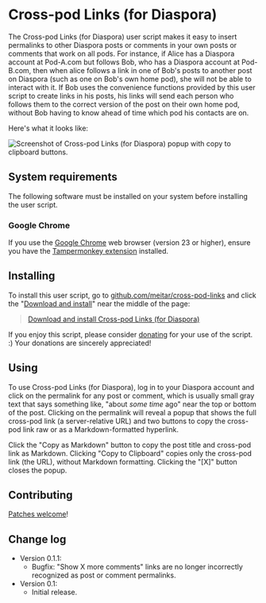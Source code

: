 # Cross-pod Links (for Diaspora)

The Cross-pod Links (for Diaspora) user script makes it easy to insert permalinks to other Diaspora posts or comments in your own posts or comments that work on all pods. For instance, if Alice has a Diaspora account at Pod-A.com but follows Bob, who has a Diaspora account at Pod-B.com, then when alice follows a link in one of Bob's posts to another post on Diaspora (such as one on Bob's own home pod), she will not be able to interact with it. If Bob uses the convenience functions provided by this user script to create links in his posts, his links will send each person who follows them to the correct version of the post on their own home pod, without Bob having to know ahead of time which pod his contacts are on.

Here's what it looks like:

![Screenshot of Cross-pod Links (for Diaspora) popup with copy to clipboard buttons.](http://i.imgur.com/IuAJD4T.png)

## System requirements

The following software must be installed on your system before installing the user script.

### Google Chrome

If you use the [Google Chrome](https://chrome.google.com/) web browser (version 23 or higher), ensure you have the [Tampermonkey extension](https://chrome.google.com/webstore/detail/tampermonkey/dhdgffkkebhmkfjojejmpbldmpobfkfo) installed.

## Installing

To install this user script, go to [github.com/meitar/cross-pod-links](https://github.com/cross-pod-links/) and click the "[Download and install](https://github.com/meitar/cross-pod-links/raw/master/cross-pod-links.user.js)" near the middle of the page:

> [Download and install Cross-pod Links (for Diaspora)](https://github.com/meitar/cross-pod-links/raw/master/cross-pod-links.user.js)

If you enjoy this script, please consider [donating](http://maybemaimed.com/cyberbusking/) for your use of the script. :) Your donations are sincerely appreciated!

## Using

To use Cross-pod Links (for Diaspora), log in to your Diaspora account and click on the permalink for any post or comment, which is usually small gray text that says something like, "about *some time* ago" near the top or bottom of the post. Clicking on the permalink will reveal a popup that shows the full cross-pod link (a server-relative URL) and two buttons to copy the cross-pod link raw or as a Markdown-formatted hyperlink.

Click the "Copy as Markdown" button to copy the post title and cross-pod link as Markdown. Clicking "Copy to Clipboard" copies only the cross-pod link (the URL), without Markdown formatting. Clicking the "[X]" button closes the popup.

## Contributing

[Patches welcome](https://github.com/meitar/cross-pod-links/issues)!

## Change log

* Version 0.1.1:
    * Bugfix: "Show X more comments" links are no longer incorrectly recognized as post or comment permalinks.
* Version 0.1:
    * Initial release.
